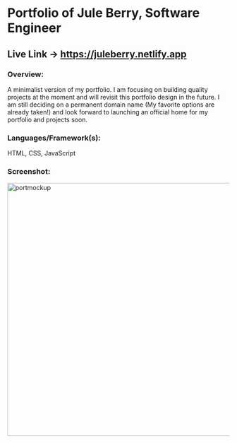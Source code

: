 # Portfolio of Jule Berry, Software Engineer

## Live Link -> https://juleberry.netlify.app

### Overview:
A minimalist version of my portfolio. I am focusing on building quality projects at the moment and will revisit this portfolio design in the future. I am still deciding on a permanent domain name (My favorite options are already taken!) and look forward to launching an official home for my portfolio and projects soon.

### Languages/Framework(s):
HTML, CSS, JavaScript

### Screenshot:
<img width="573" alt="portmockup" src="https://user-images.githubusercontent.com/105573843/229261585-17373583-f7d3-4cf8-ab05-59e506b9d0e6.png">
